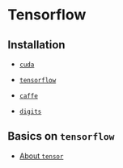 # Tensorflow

## Installation

* [`cuda`](https://github.com/pydemia/Tensorflow/blob/master/scripts/Installation/cuda.md)

* [`tensorflow`](https://github.com/pydemia/Tensorflow/blob/master/scripts/Installation/tensorflow.md)

* [`caffe`](https://github.com/pydemia/Tensorflow/blob/master/scripts/Installation/caffe.md)
* [`digits`]()



## Basics on `tensorflow`

* [About `tensor`](https://github.com/pydemia/Tensorflow/blob/master/scripts/basic/basics.md#basics-on-tensorflow)
